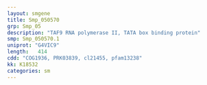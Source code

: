 ```yaml
---
layout: smgene
title: Smp_050570
grp: Smp_05
description: "TAF9 RNA polymerase II, TATA box binding protein"
smp: Smp_050570.1
uniprot: "G4VIC9"
length:   414
cdd: "COG1936, PRK03839, cl21455, pfam13238"
kk: K18532
categories: sm
---
```

